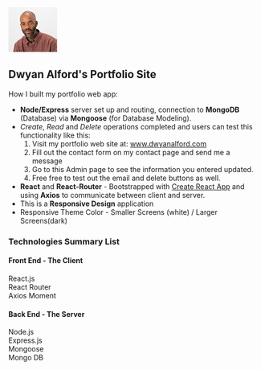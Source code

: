 ![Image of Dwyan](src/images/dwyan-avatar-2.jpg)

## Dwyan Alford's Portfolio Site

How I built my portfolio web app:<br>
* **Node/Express** server set up and routing, connection to **MongoDB** (Database) via **Mongoose** (for Database Modeling).<br>
* *Create*, *Read* and *Delete* operations completed and users can test this functionality like this: 
  1. Visit my portfolio web site at: www.dwyanalford.com
  2. Fill out the contact form on my contact page and send me a message
  3. Go to this Admin page to see the information you entered updated. 
  4. Free free to test out the email and delete buttons as well.<br>
* **React** and **React-Router** - Bootstrapped with [Create React App](https://github.com/facebook/create-react-app) and using **Axios** to communicate between client and server.<br>
* This is a **Responsive Design** application<br>
* Responsive Theme Color - Smaller Screens (white) / Larger Screens(dark)<br>

### Technologies Summary List

#### Front End - The Client
React.js<br>
React Router<br>
Axios
Moment
<br>
#### Back End - The Server
Node.js<br>
Express.js<br>
Mongoose<br>
Mongo DB<br>


